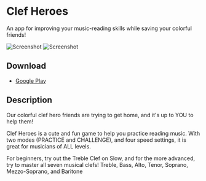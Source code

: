 # Clef Heroes

An app for improving your music-reading skills while saving your colorful friends!

![Screenshot](https://lh3.googleusercontent.com/FgIm0zYTmGVeHcwmC4zjdu1SEyaYS3hP8Im1fdBkcM4uPP8JQZ2YOpsfnHDcYaN56uM=w1365-h647)
![Screenshot](https://lh3.googleusercontent.com/-e49FbuzjXqiaFp58W2CGYASyCNO5G4rAXW0nc4SKS4wYnxvyCZ5J1-qNdxiDleZ2kM=w1365-h647)


## Download

- [Google Play](https://play.google.com/store/apps/details?id=com.seanyeh.clefheroes)


## Description

Our colorful clef hero friends are trying to get home, and it's up to YOU to
help them!

Clef Heroes is a cute and fun game to help you practice reading music. With two
modes (PRACTICE and CHALLENGE), and four speed settings, it is great for
musicians of ALL levels.

For beginners, try out the Treble Clef on Slow, and for the more advanced, try
to master all seven musical clefs! Treble, Bass, Alto, Tenor, Soprano,
Mezzo-Soprano, and Baritone

